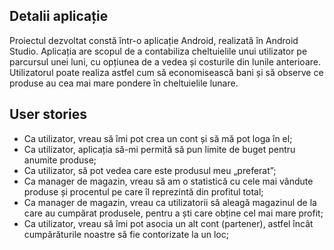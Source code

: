 ## Detalii aplicație
Proiectul dezvoltat constă într-o aplicație Android, realizată în Android Studio.
Aplicația are scopul de a contabiliza cheltuielile unui utilizator pe parcursul unei luni,
cu opțiunea de a vedea și costurile din lunile anterioare. Utilizatorul poate realiza astfel
cum să economisească bani și să observe ce produse au cea mai mare pondere în cheltuielile lunare.

## User stories

 * Ca utilizator, vreau să îmi pot crea un cont și să mă pot loga în el;
 * Ca utilizator, aplicația să-mi permită să pun limite de buget pentru anumite produse;
 * Ca utilizator, să pot vedea care este produsul meu „preferat”;
 * Ca manager de magazin, vreau să am o statistică cu cele mai vândute produse și 
   procentul pe care îl reprezintă din profitul total;
 * Ca manager de magazin, vreau ca utilizatorii să aleagă magazinul de la care au cumpărat produsele,
   pentru a ști care obține cel mai mare profit;
 * Ca utilizator, vreau să îmi pot asocia un alt cont (partener), astfel încât cumpărăturile noastre să fie
   contorizate la un loc;